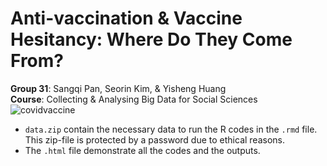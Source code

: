 # Anti-vaccination & Vaccine Hesitancy: Where Do They Come From?
**Group 31**: Sangqi Pan, Seorin Kim, & Yisheng Huang  <br>
**Course**: Collecting & Analysing Big Data for Social Sciences
<br>
![](https://www.cdc.gov/coronavirus/2019-ncov/images/vaccines/HCW_vaccine_page_transp-300x236-1.png?_=13435 "covidvaccine")
</br>

* `data.zip` contain the necessary data to run the R codes in the `.rmd` file. This zip-file is protected by a password due to ethical reasons. 
* The `.html` file demonstrate all the codes and the outputs. 



